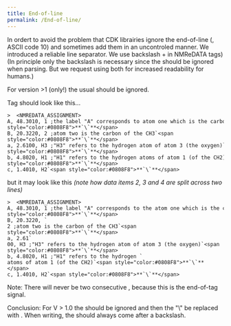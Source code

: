 ```yaml
---
title: End-of-line
permalink: /End-of-line/
---
```


In ordert to avoid the problem that CDK librairies ignore the
end-of-line (<EOL>, ASCII code 10) and sometimes add them in an
uncontroled manner. We introduced a reliable line separator. We use
backslash + <EOL> in NMReDATA tags) (In principle only the backslash is
necessary since the <EOL> should be ignored when parsing. But we request
using both for increased readability for humans.)

For version \>1 (only!) the usual <EOL> should be ignored.

Tag should look like this...
```
>  <NMREDATA_ASSIGNMENT>
A, 48.3010, 1 ;the label "A" corresponds to atom one which is the carbon of the CH2`<span style="color:#0808F8">**`\`**</span>
B, 20.3220, 2 ;atom two is the carbon of the CH3`<span style="color:#0808F8">**`\`**</span>
a, 2.6100, H3 ;"H3" refers to the hydrogen atom of atom 3 (the oxygen)`<span style="color:#0808F8">**`\`**</span>
b, 4.8020, H1 ;"H1" refers to the hydrogen atoms of atom 1 (of the CH2)`<span style="color:#0808F8">**`\`**</span>
c, 1.4010, H2`<span style="color:#0808F8">**`\`**</span>
```
but it may look like this *(note how data items 2, 3 and 4 are split
across two lines)*
```
>  <NMREDATA_ASSIGNMENT>
A, 48.3010, 1 ;the label "A" corresponds to the atom one which is the carbon of the CH2`<span style="color:#0808F8">**`\`**</span>
B, 20.3220, `
2 ;atom two is the carbon of the CH3`<span style="color:#0808F8">**`\`**</span>
a, 2.61`
00, H3 ;"H3" refers to the hydrogen atom of atom 3 (the oxygen)`<span style="color:#0808F8">**`\`**</span>
b, 4.8020, H1 ;"H1" refers to the hydrogen `
atoms of atom 1 (of the CH2)`<span style="color:#0808F8">**`\`**</span>
c, 1.4010, H2`<span style="color:#0808F8">**`\`**</span>
```
Note: There will never be two consecutive <EOL>, because this is the
end-of-tag signal.

Conclusion: For V \> 1.0 the <EOL> should be ignored and then the "\\"
be replaced with <EOL>. When writing, the <EOL> should always come after
a backslash.
